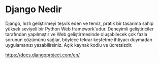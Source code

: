 # Django Nedir

Django, hızlı geliştirmeyi teşvik eden ve temiz, pratik bir tasarıma sahip yüksek
seviyeli bir Python Web framework'udur. Deneyimli geliştiriciler tarafından yapılmıştır
ve Web geliştirmesinde oluşabilecek çok fazla sorunun çözümünü sağlar, böylece tekrar
keşfetme ihtiyacı duymadan uygulamanızı yazabilirsiniz. Açık kaynak kodlu ve
ücretsizdir.

https://docs.djangoproject.com/en/
